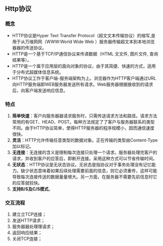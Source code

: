 ## Http协议
### 概念
+ HTTP协议是Hyper Text Transfer Protocol（超⽂文本传输协议）的缩写,是用于从万维⽹网（WWW:World Wide Web ）服务器传输超⽂本到本地浏览器器的传送协议。
+ HTTP是一个基于TCP/IP通信协议来传递数据（HTML ⽂文件, 图⽚⽂件, 查询结果等）。
+ HTTP是一个属于应用层的面向对象的协议，由于其简捷、快速的方式，适用于分布式超媒体信息系统。
+ HTTP协议⼯作于客户端-服务端架构为上。浏览器作为HTTP客户端通过URL向HTTP服务端即WEB服务器发送所有请求。Web服务器根据接收到的请求后，向客户端发送响应信息。

### 特点
1. **简单快速**：客户向服务器器请求服务时，只需传送请求方法和路径。请求方法常用的有GET、HEAD、POST。每种方法规定了了客户与服务器联系的类型不同。由于HTTP协议简单，使得HTTP服务器的程序规模小，因而通信速度很快。
2. **灵活**：HTTP允许传输任意类型的数据对象。正在传输的类型由Content-Type加以标记。
3. **无连接**：无连接的含义是限制每次连接只处理一个请求。服务器处理完客户的请求，并收到客户的应答后，即断开连接。采用这种方式可以节省传输时间。
4. **无状态**：HTTP协议是无状态协议。无状态是指协议对于事务处理没有记忆能力。缺少状态意味着如果后续处理需要前面的信息，则它必须重传，这样可能导致每次连接传送的数据量量增大。另⼀⽅面，在服务器不需要先前信息时它的应答就较快。
5. **支持B/S及C/S模式**。

### 交互流程
1. 建⽴立TCP连接；
2. 发送HTTP请求；
3. 服务器器处理理请求；
4. 返回响应结果；
5. 关闭TCP连接；
